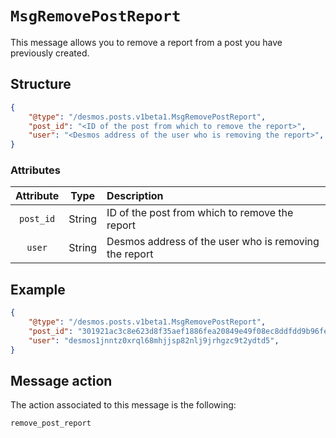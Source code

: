 # `MsgRemovePostReport`
This message allows you to remove a report from a post you have previously created.

## Structure
```json
{
    "@type": "/desmos.posts.v1beta1.MsgRemovePostReport",
    "post_id": "<ID of the post from which to remove the report>",
    "user": "<Desmos address of the user who is removing the report>",
}
```

### Attributes
| Attribute | Type | Description |
| :-------: | :----: | :-------- |
| `post_id` | String | ID of the post from which to remove the report |
| `user` | String | Desmos address of the user who is removing the report | 

## Example
```json
{
    "@type": "/desmos.posts.v1beta1.MsgRemovePostReport",
    "post_id": "301921ac3c8e623d8f35aef1886fea20849e49f08ec8ddfdd9b96feaf0c4fd15",
    "user": "desmos1jnntz0xrql68mhjjsp82nlj9jrhgzc9t2ydtd5",
}
```

## Message action
The action associated to this message is the following: 

```
remove_post_report
```
